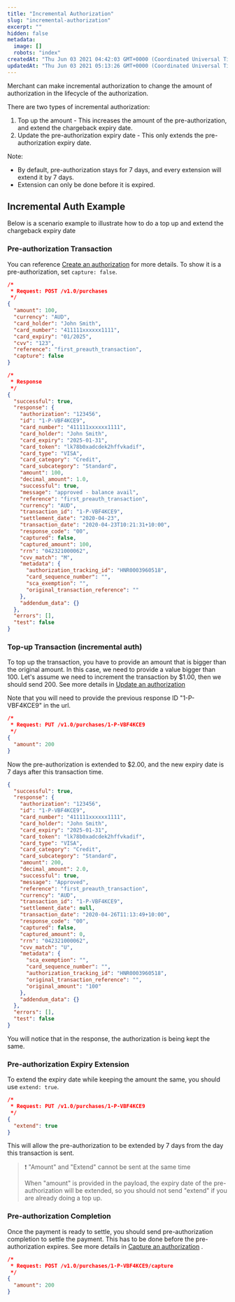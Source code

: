 ```yaml
---
title: "Incremental Authorization"
slug: "incremental-authorization"
excerpt: ""
hidden: false
metadata: 
  image: []
  robots: "index"
createdAt: "Thu Jun 03 2021 04:42:03 GMT+0000 (Coordinated Universal Time)"
updatedAt: "Thu Jun 03 2021 05:13:26 GMT+0000 (Coordinated Universal Time)"
---
```

Merchant can make incremental authorization to change the amount of authorization in the lifecycle of the authorization.

There are two types of incremental authorization:

1. Top up the amount - This increases the amount of the pre-authorization, and extend the chargeback expiry date.
2. Update the pre-authorization expiry date - This only extends the pre-authorization expiry date.

Note: 

- By default, pre-authorization stays for 7 days, and every extension will extend it by 7 days.
- Extension can only be done before it is expired.

## Incremental Auth Example

Below is a scenario example to illustrate how to do a top up and extend the chargeback expiry date

### Pre-authorization Transaction

You can reference [Create an authorization](ref:create-an-authorization) for more details. To show it is a pre-authorization, set `capture: false`.

```json Pre-authorization
/* 
 * Request: POST /v1.0/purchases
 */
{
  "amount": 100,
  "currency": "AUD",
  "card_holder": "John Smith",
  "card_number": "411111xxxxxx1111",
  "card_expiry": "01/2025",
  "cvv": "123",
  "reference": "first_preauth_transaction",
  "capture": false
}
```

```json Pre-authorization Response
/*
 * Response
 */
{
  "successful": true,
  "response": {
    "authorization": "123456",
    "id": "1-P-VBF4KCE9",
    "card_number": "411111xxxxxx1111",
    "card_holder": "John Smith",
    "card_expiry": "2025-01-31",
    "card_token": "lk78b0xadcdek2hffvkadif",
    "card_type": "VISA",
    "card_category": "Credit",
    "card_subcategory": "Standard",
    "amount": 100,
    "decimal_amount": 1.0,
    "successful": true,
    "message": "approved - balance avail",
    "reference": "first_preauth_transaction",
    "currency": "AUD",
    "transaction_id": "1-P-VBF4KCE9",
    "settlement_date": "2020-04-23",
    "transaction_date": "2020-04-23T10:21:31+10:00",
    "response_code": "00",
    "captured": false,
    "captured_amount": 100,
    "rrn": "042321000062",
    "cvv_match": "M",
    "metadata": {
      "authorization_tracking_id": "HNR0003960518",
      "card_sequence_number": "",
      "sca_exemption": "",
      "original_transaction_reference": ""
    },
    "addendum_data": {}
  },
  "errors": [],
  "test": false
}
```

### Top-up Transaction (incremental auth)

To top up the transaction, you have to provide an amount that is bigger than the original amount. In this case, we need to provide a value bigger than 100. Let's assume we need to increment the transaction by $1.00, then we should send 200. See more details in [Update an authorization](ref:update-an-authorization) 

Note that you will need to provide the previous response ID "1-P-VBF4KCE9" in the url.

```json Top Up Payment
/* 
 * Request: PUT /v1.0/purchases/1-P-VBF4KCE9
 */
{ 
  "amount": 200
}
```

Now the pre-authorization is extended to $2.00, and the new expiry date is 7 days after this transaction time.

```json Top Up Payment Response
{
  "successful": true,
  "response": {
    "authorization": "123456",
    "id": "1-P-VBF4KCE9",
    "card_number": "411111xxxxxx1111",
    "card_holder": "John Smith",
    "card_expiry": "2025-01-31",
    "card_token": "lk78b0xadcdek2hffvkadif",
    "card_type": "VISA",
    "card_category": "Credit",
    "card_subcategory": "Standard",
    "amount": 200,
    "decimal_amount": 2.0,
    "successful": true,
    "message": "Approved",
    "reference": "first_preauth_transaction",
    "currency": "AUD",
    "transaction_id": "1-P-VBF4KCE9",
    "settlement_date": null,
    "transaction_date": "2020-04-26T11:13:49+10:00",
    "response_code": "00",
    "captured": false,
    "captured_amount": 0,
    "rrn": "042321000062",
    "cvv_match": "U",
    "metadata": {
      "sca_exemption": "",
      "card_sequence_number": "",
      "authorization_tracking_id": "HNR0003960518",
      "original_transaction_reference": "",
      "original_amount": "100"
    },
    "addendum_data": {}
  },
  "errors": [],
  "test": false
}
```

You will notice that in the response, the authorization is being kept the same.

### Pre-authorization Expiry Extension

To extend the expiry date while keeping the amount the same, you should use `extend: true`. 

```json Preauthorization Extension
/* 
 * Request: PUT /v1.0/purchases/1-P-VBF4KCE9
 */
{ 
  "extend": true
}
```

This will allow the pre-authorization to be extended by 7 days from the day this transaction is sent.

> ❗️ "Amount" and "Extend" cannot be sent at the same time
> 
> When "amount" is provided in the payload, the expiry date of the pre-authorization will be extended, so you should not send "extend" if you are already doing a top up.

### Pre-authorization Completion

Once the payment is ready to settle, you should send pre-authorization completion to settle the payment. This has to be done before the pre-authorization expires. See more details in [Capture an authorization](ref:capture-an-authorization) .

```json Pre-authorzation Completion (Capture Payment)
/* 
 * Request: POST /v1.0/purchases/1-P-VBF4KCE9/capture
 */
{ 
  "amount": 200
}
```
